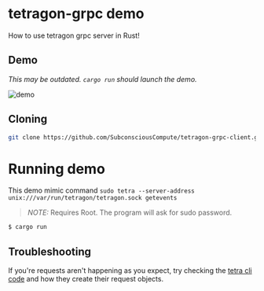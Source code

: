 # tetragon-grpc demo

How to use tetragon grpc server in Rust!

## Demo

_This may be outdated. `cargo run` should launch the demo._

![demo](https://github.com/Aditeya/tetragon-grpc-client/assets/22963960/2e9b5429-248a-4d0b-94ce-88156aa4eb76)


## Cloning

```sh
git clone https://github.com/SubconsciousCompute/tetragon-grpc-client.git
```

# Running demo

This demo mimic command `sudo tetra --server-address unix:///var/run/tetragon/tetragon.sock getevents`

> *NOTE:* Requires Root. The program will ask for sudo password.

```sh
$ cargo run
```

## Troubleshooting

If you're requests aren't happening as you expect, try checking the [tetra cli code](https://github.com/cilium/tetragon/blob/main/cmd/tetra/main.go)
and how they create their request objects.
